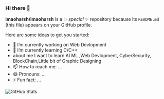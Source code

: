 ### Hi there 👋


**imaoharsh/imaoharsh** is a ✨ _special_ ✨ repository because its `README.md` (this file) appears on your GitHub profile.

Here are some ideas to get you started:

- 🔭 I’m currently working on Web Devlopment
- 🌱 I’m currently learning C/C++
- about me I want to learn AI ML ,Web Devlopment, CyberSecurity, BlockChain,Little bit of Graphic Designing
- 📫 How to reach me: ...
- 😄 Pronouns: ...
- ⚡ Fun fact: ...


![GitHub Stats](https://github-readme-stats.vercel.app/api?username=imaoharsh&theme=radical)
